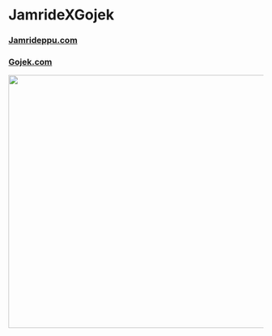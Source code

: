 # JamrideXGojek


### [Jamrideppu.com](http://www.jamrideppu.com/)
### [Gojek.com](http://www.gojek.com/)


<img src="https://github.com/azwarbahar/JamrideXGojek/blob/master/app/src/main/res/drawable/JamrideTumbnail.png" height="500" width="800">
